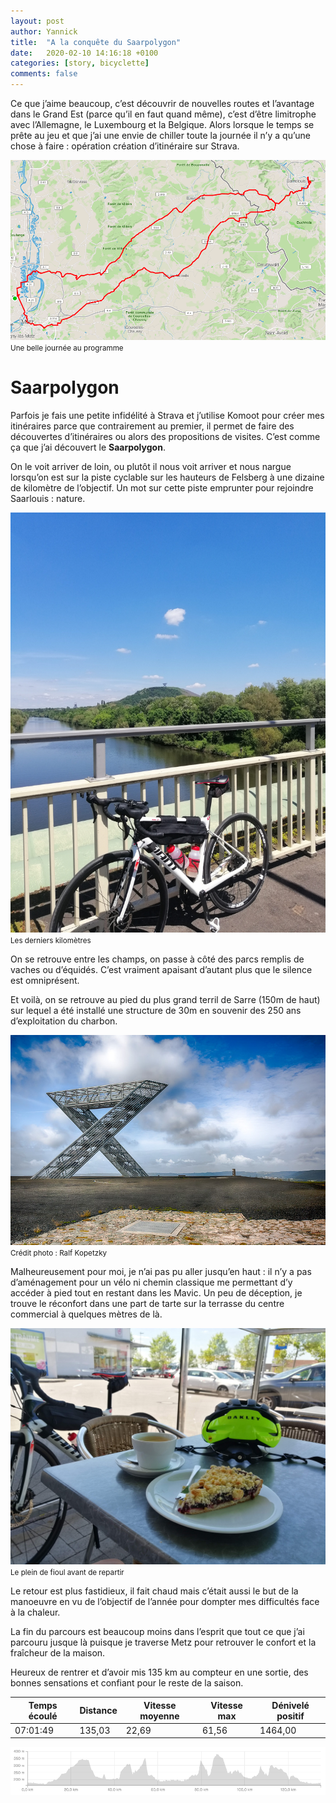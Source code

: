 ```yaml
---
layout: post
author: Yannick
title:  "A la conquête du Saarpolygon"
date:   2020-02-10 14:16:18 +0100
categories: [story, bicyclette]
comments: false
---
```

Ce que j’aime beaucoup, c’est découvrir de nouvelles routes et l’avantage dans le Grand Est (parce qu’il en faut quand même), c’est d’être limitrophe avec l’Allemagne, le Luxembourg et la Belgique. Alors lorsque le temps se prête au jeu et que j’ai une envie de chiller toute la journée il n’y a qu’une chose à faire : opération création d’itinéraire sur Strava.

![saarlouis itinéraire](/assets/images/saarlouis/saarlouis_map.png)
<small>Une belle journée au programme</small>

# Saarpolygon

Parfois je fais une petite infidélité à Strava et j’utilise Komoot pour créer mes itinéraires parce que contrairement au premier, il permet de faire des découvertes d’itinéraires ou alors des propositions de visites. C’est comme ça que j’ai découvert le **Saarpolygon**.

On le voit arriver de loin, ou plutôt il nous voit arriver et nous nargue lorsqu’on est sur la piste cyclable sur les hauteurs de Felsberg à une dizaine de kilomètre de l’objectif. Un mot sur cette piste emprunter pour rejoindre Saarlouis : nature.

![saarpolygon encore loin](/assets/images/saarlouis/saarlouis_saarpolygon.jpg)
<small>Les derniers kilomètres</small>

On se retrouve entre les champs, on passe à côté des parcs remplis de vaches ou d’équidés. C’est vraiment apaisant d’autant plus que le silence est omniprésent.

Et voilà, on se retrouve au pied du plus grand terril de Sarre (150m de haut) sur lequel a été installé une structure de 30m en souvenir des 250 ans d’exploitation du charbon.

![saarpolygon encore loin](/assets/images/saarlouis/saarpolygon.jpg)
<small>Crédit photo : Ralf Kopetzky</small>

Malheureusement pour moi, je n’ai pas pu aller jusqu’en haut : il n’y a pas d’aménagement pour un vélo ni chemin classique me permettant d’y accéder à pied tout en restant dans les Mavic. Un peu de déception, je trouve le réconfort dans une part de tarte sur la terrasse du centre commercial à quelques mètres de là.

![saarpolygon encore loin](/assets/images/saarlouis/saarlouis_pause.jpg)
<small>Le plein de fioul avant de repartir</small>

Le retour est plus fastidieux, il fait chaud mais c’était aussi le but de la manoeuvre en vu de l’objectif de l’année pour dompter mes difficultés face à la chaleur.

La fin du parcours est beaucoup moins dans l’esprit que tout ce que j’ai parcouru jusque là puisque je traverse Metz pour retrouver le confort et la fraîcheur de la maison.

Heureux de rentrer et d’avoir mis 135 km au compteur en une sortie, des bonnes sensations et confiant pour le reste de la saison.


| Temps écoulé | Distance | Vitesse moyenne | Vitesse max | Dénivelé positif |
| ------------ | -------- | --------------- | ----------- | ---------------- |
| 07:01:49     | 135,03   | 22,69           | 61,56       | 1464,00          |

![saarlouis map](/assets/images/saarlouis/saarlouis_denivele.png)
